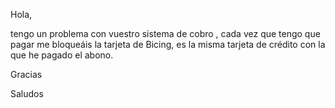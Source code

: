 Hola,

tengo un problema con vuestro sistema de cobro , cada vez que tengo que pagar me bloqueáis la tarjeta de Bicing,  es la misma tarjeta de crédito con la que he pagado el abono.

Gracias

Saludos
